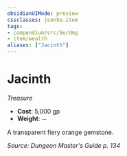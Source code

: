 ```yaml
---
obsidianUIMode: preview
cssclasses: json5e-item
tags:
- compendium/src/5e/dmg
- item/wealth
aliases: ["Jacinth"]
---
```

# Jacinth
*Treasure*  

- **Cost**: 5,000 gp
- **Weight**: ⏤

A transparent fiery orange gemstone.

*Source: Dungeon Master's Guide p. 134*